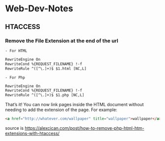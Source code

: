 # Web-Dev-Notes



## HTACCESS
### Remove the File Extension at the end of the url
    - For HTML
    
```html
RewriteEngine On
RewriteCond %{REQUEST_FILENAME} !-f
RewriteRule ^([^\.]+)$ $1.html [NC,L]
```
    - For Php
```html
RewriteEngine On
RewriteCond %{REQUEST_FILENAME} !-f
RewriteRule ^([^\.]+)$ $1.php [NC,L]
```
That’s it! You can now link pages inside the HTML document without needing to add the extension of the page. For example:
```html
<a href="http://whatever.com/wallpaper" title="wallpaper">wallpaper</a>
```
source is https://alexcican.com/post/how-to-remove-php-html-htm-extensions-with-htaccess/